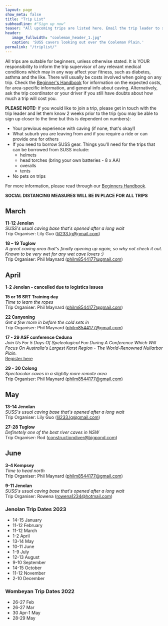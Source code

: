 ```yaml
---
layout: page
show_meta: false
title: "Trip List"
subheadline: #"Sign up now"
teaser: "All upcoming trips are listed here. Email the trip leader to sign up."
header:
   image_fullwidth: "cooleman_header_1.jpg"
   caption: 'SUSS cavers looking out over the Cooleman Plain.'
permalink: "/triplist/"
---
```


<!-- To Do convert this to auto genarage from a yaml file -->

All trips are suitable for beginners, unless otherwise stated.  It is YOUR responsibility to inform the trip supervisor of any relevant medical
conditions which may in any way affect your fitness, such as diabetes,
asthma and the like. There will usually be costs involved when going on any trip. Check the <a href="/assets/handbook.pdf">Beginner's Handbook</a>
for information on the expected costs, for area-specific information, and general info about caving. Alternatively, ask the trip coordinator or your driver
if you still have doubts about how much a trip will cost you.

**PLEASE NOTE:**
If you would like to join a trip, please get in touch with the trip leader and let them know 2 weeks prior to the trip (you may be able to sign up closer to the time but this is dependent on numbers):

-   Your previous experience with caving (if none, that's okay!)
-   What suburb you are leaving from and if you require a ride or can provide one for others
-   If you need to borrow SUSS gear. Things you'll need for the trips that can be borrowed from SUSS include:
    -   helmets
    -   head torches (bring your own batteries - 8 x AA)
    -   overalls
    -   tents
- No pets on trips

For more information, please read through our [Beginners Handbook](/assets/handbook.pdf).

**SOCIAL DISTANCING MEASURES WILL BE IN PLACE FOR ALL TRIPS**   


## March

**11-12 Jenolan**  
*SUSS's usual caving base that's opened after a long wait*  
Trip Organiser: Lily Guo (lil233.lg@gmail.com)  

**18 – 19 Tuglow**  
*A great caving area that's finally opening up again, so why not check it out. Known to be very wet for any wet cave lovers :)*  
Trip Organiser: Phil Maynard (philm8544177@gmail.com)  

## April

**1-2 Jenolan - cancelled due to logistics issues**  

**15 or 16 SRT Training day**  
*Time to learn the ropes*  
Trip Organiser: Phil Maynard (philm8544177@gmail.com)  

**22 Canyoning**  
*Get a few more in before the cold sets in*  
Trip Organiser: Phil Maynard (philm8544177@gmail.com)  

**17 - 29 ASF conference Ceduna**  
*Join Us For 5 Days Of Speleological Fun During A Conference Which Will Focus On Australia's Largest Karst Region - The World-Renowned Nullarbor Plain.*  
[Register here](https://asfconference2023.com/)  

**29 - 30 Colong**  
*Spectacular caves in a slightly more remote area*  
Trip Organiser: Phil Maynard (philm8544177@gmail.com)  

## May

**13-14 Jenolan**  
*SUSS's usual caving base that's opened after a long wait*  
Trip Organiser: Lily Guo (lil233.lg@gmail.com)  

**27-28 Tuglow**  
*Definetely one of the best river caves in NSW*  
Trip Organiser: Rod (constructiondiver@bigpond.com)  

## June

**3-4 Kempsey**  
*Time to head north*  
Trip Organiser: Phil Maynard (philm8544177@gmail.com)    

**9-11 Jenolan**  
*SUSS's usual caving base that's opened after a long wait*  
Trip Organiser: Rowena (rowena1234@hotmail.com)  

### Jenolan Trip Dates 2023  

- 14-15 January
- 11-12 February
- 11-12 March
- 1-2 April
- 13-14 May
- 10-11 June
- 1-9 July
- 12-13 August
- 9-10 September
- 14-15 October
- 11-12 November
- 2-10 December

### Wombeyan Trip Dates 2022

- 26-27 Feb
- 26-27 Mar
- 30 Apr-1 May
- 28-29 May

